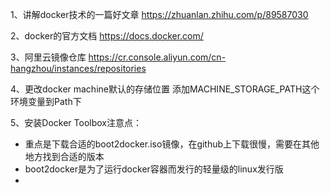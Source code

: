 1、讲解docker技术的一篇好文章
https://zhuanlan.zhihu.com/p/89587030

2、docker的官方文档
https://docs.docker.com/

3、阿里云镜像仓库
https://cr.console.aliyun.com/cn-hangzhou/instances/repositories

4、更改docker machine默认的存储位置
添加MACHINE_STORAGE_PATH这个环境变量到Path下

5、安装Docker Toolbox注意点：
- 重点是下载合适的boot2docker.iso镜像，在github上下载很慢，需要在其他地方找到合适的版本
- boot2docker是为了运行docker容器而发行的轻量级的linux发行版
- 
